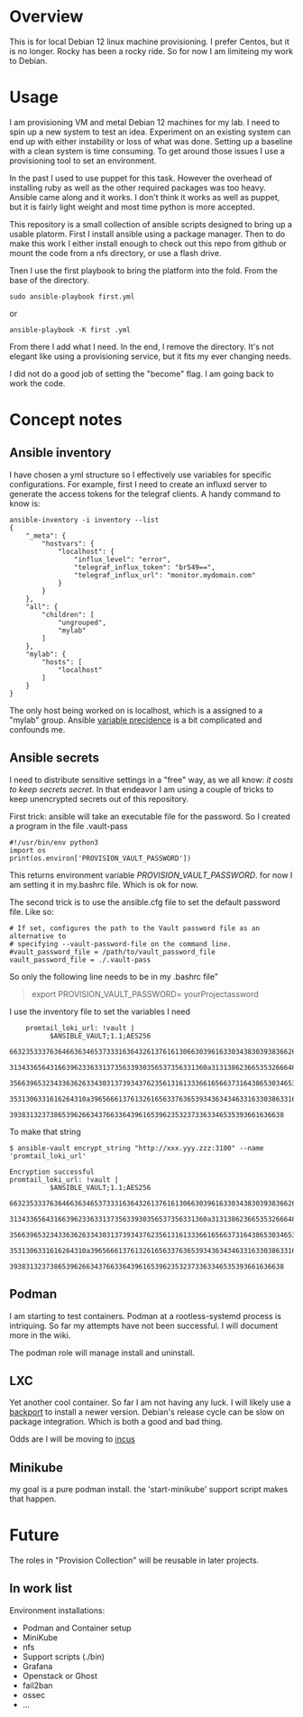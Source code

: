 # Overview

This is for local Debian 12 linux machine provisioning. I prefer Centos, but it is no longer.  Rocky has been a rocky ride.
So for now I am limiteing my work to Debian.

# Usage

I am provisioning VM and metal Debian 12 machines for my lab.  I need to spin up a new system to test an idea. 
Experiment on an existing system can end up with either instability or loss of what was done.  Setting up a baseline with
a clean system is time consuming.  To get around those issues I use a provisioning tool to set an environment. 

In the past I used to use puppet for this task. However the overhead of installing ruby as well as the other required packages was too heavy.  Ansible came along and it works. I don't think it works as well as puppet, but it is fairly light weight and most time python is more accepted. 

This repository is a small collection of ansible scripts designed to bring up a usable platorm.  First I install ansible using a package
manager. Then to do make this work I either install enough to check out this repo from github or mount the code from a nfs directory, or use a flash drive.

Tnen I use the first playbook to bring the platform into the fold.  From the base of the directory.

``` 
sudo ansible-playbook first.yml
```
or

```
ansible-playbook -K first .yml
```

From there I add what I need.  In the end, I remove the directory.   It's not elegant like using a provisioning service, but it fits my ever changing needs.

I did not do a good job of setting the "become" flag.  I am going back to work the code. 

# Concept notes

##  Ansible inventory

I have chosen a yml structure so I effectively use variables for specific configurations.  For example,  first I need to create an influxd server to generate the access tokens for the telegraf clients.  A handy command to know is:

```
ansible-inventory -i inventory --list
{
    "_meta": {
        "hostvars": {
            "localhost": {
                "influx_level": "error",
                "telegraf_influx_token": "br549==",
                "telegraf_influx_url": "monitor.mydomain.com"
            }
        }
    },
    "all": {
        "children": [
            "ungrouped",
            "mylab"
        ]
    },
    "mylab": {
        "hosts": [
            "localhost"
        ]
    }
}
```

The only host being worked on is localhost, which is a assigned to a "mylab" group.  Ansible [variable precidence](https://docs.ansible.com/ansible/latest/playbook_guide/playbooks_variables.html#variable-precedence-where-should-i-put-a-variable) is a bit complicated and confounds me.  


##  Ansible secrets

I need to distribute sensitive settings in a "free" way, as we all know:  *it costs to keep secrets secret*.
In that endeavor I am using a couple of tricks to keep unencrypted secrets out of this repository.

First trick:   ansible will take an executable file for the password.  So I created  a program in the file .vault-pass

```
#!/usr/bin/env python3
import os
print(os.environ['PROVISION_VAULT_PASSWORD'])
```

This returns environment variable *PROVISION_VAULT_PASSWORD*. for now I am setting it in my.bashrc file.
Which is ok for now. 

The second trick is to use the ansible.cfg file to set the default password file. Like so:

```
# If set, configures the path to the Vault password file as an alternative to
# specifying --vault-password-file on the command line.
#vault_password_file = /path/to/vault_password_file
vault_password_file = ./.vault-pass
```

So only the following line needs to be in my .bashrc file"

> export PROVISION_VAULT_PASSWORD= yourProjectassword

I use the inventory file to set the variables I need

```
    promtail_loki_url: !vault |
          $ANSIBLE_VAULT;1.1;AES256
          66323533376364663634653733316364326137616130663039616330343830393836626466333930
          3134336564316639623363313735633930356537356331360a313138623665353266646266363564
          35663965323433636263343031373934376235613161333661656637316438653034653861383864
          3531306331616264310a396566613761326165633763653934363434633163303863316135303839
          39383132373865396266343766336439616539623532373363346535393661636638
```

To make that string

```
$ ansible-vault encrypt_string "http://xxx.yyy.zzz:3100" --name 'promtail_loki_url'

Encryption successful
promtail_loki_url: !vault |
          $ANSIBLE_VAULT;1.1;AES256      
          66323533376364663634653733316364326137616130663039616330343830393836626466333930
          3134336564316639623363313735633930356537356331360a313138623665353266646266363564
          35663965323433636263343031373934376235613161333661656637316438653034653861383864
          3531306331616264310a396566613761326165633763653934363434633163303863316135303839
          39383132373865396266343766336439616539623532373363346535393661636638
```
##  Podman

I am starting to test containers.  Podman at a rootless-systemd process is intriquing. So far my attempts
have not been successful. I will document more in the wiki.  

The podman role will manage install and uninstall.

## LXC

Yet another cool container.  So far I am not having any luck.  I will likely use a [backport](https://en.wikipedia.org/wiki/Backporting)
to install a newer version. Debian's release cycle can be slow on package integration.  Which is both a good and bad thing.

Odds are I will be moving to [incus](https://linuxcontainers.org/incus/introduction/)

## Minikube

my goal is a pure podman install. the 'start-minikube' support script makes that happen.

#  Future

The roles in "Provision Collection" will be reusable in later projects. 

## In work list

Environment installations:

- Podman and Container setup
- MiniKube
- nfs
- Support scripts (./bin)
- Grafana
- Openstack or Ghost
- fail2ban
- ossec
- ...
